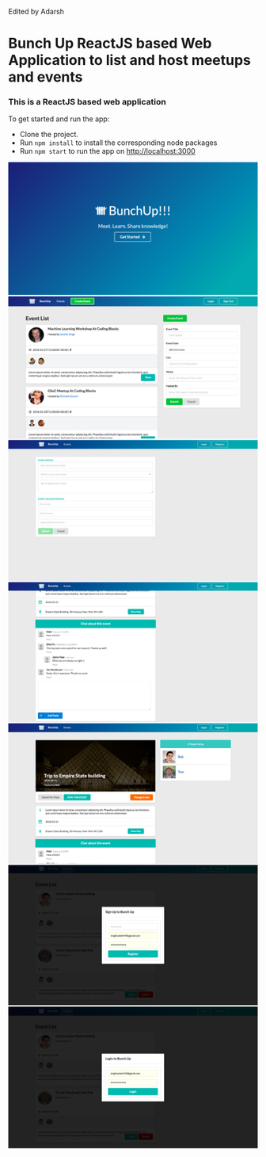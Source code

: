 Edited by Adarsh 

# Bunch Up ReactJS based Web Application to list and host meetups and events

### This is a ReactJS based web application

To get started and run the app:

- Clone the project.
- Run `npm install` to install the corresponding node packages
- Run `npm start` to run the app on [http://localhost:3000](http://localhost:3000)

![Alt Text](snaps/2.png?raw=true "Title")
![Alt Text](snaps/1.png?raw=true "Title")
![Alt Text](snaps/3.png?raw=true "Title")
![Alt Text](snaps/4.png?raw=true "Title")
![Alt Text](snaps/5.png?raw=true "Title")
![Alt Text](snaps/6.png?raw=true "Title")
![Alt Text](snaps/7.png?raw=true "Title")

